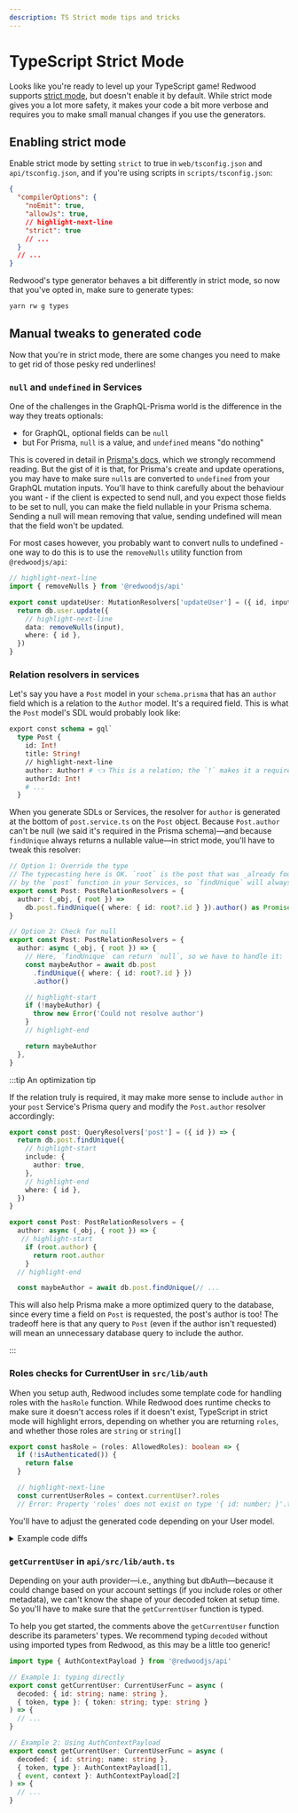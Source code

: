 ```yaml
---
description: TS Strict mode tips and tricks
---
```


# TypeScript Strict Mode

Looks like you're ready to level up your TypeScript game!
Redwood supports [strict mode](https://www.typescriptlang.org/docs/handbook/2/basic-types.html#strictness), but doesn't enable it by default.
While strict mode gives you a lot more safety, it makes your code a bit more verbose and requires you to make small manual changes if you use the generators.

## Enabling strict mode

Enable strict mode by setting `strict` to true in `web/tsconfig.json` and `api/tsconfig.json`, and if you're using scripts in `scripts/tsconfig.json`:

```json title="web/tsconfig.json, api/tsconfig.json, scripts/tsconfig.json"
{
  "compilerOptions": {
    "noEmit": true,
    "allowJs": true,
    // highlight-next-line
    "strict": true
    // ...
  }
  // ...
}
```

Redwood's type generator behaves a bit differently in strict mode, so now that you've opted in, make sure to generate types:

```
yarn rw g types
```

## Manual tweaks to generated code

Now that you're in strict mode, there are some changes you need to make to get rid of those pesky red underlines!

### `null` and `undefined` in Services

One of the challenges in the GraphQL-Prisma world is the difference in the way they treats optionals:

- for GraphQL, optional fields can be `null`
- but For Prisma, `null` is a value, and `undefined` means "do nothing"

This is covered in detail in [Prisma's docs](https://www.prisma.io/docs/concepts/components/prisma-client/null-and-undefined), which we strongly recommend reading.
But the gist of it is that, for Prisma's create and update operations, you may have to make sure `null`s are converted to `undefined` from your GraphQL mutation inputs. You'll have to think carefully about the behaviour you want - if the client is expected to send null, and you expect those fields to be set to null, you can make the field nullable in your Prisma schema. Sending a null will mean removing that value, sending undefined will mean that the field won't be updated.

For most cases however, you probably want to convert nulls to undefined - one way to do this is to use the `removeNulls` utility function from `@redwoodjs/api`:

```ts title="api/src/services/users.ts"
// highlight-next-line
import { removeNulls } from '@redwoodjs/api'

export const updateUser: MutationResolvers['updateUser'] = ({ id, input }) => {
  return db.user.update({
    // highlight-next-line
    data: removeNulls(input),
    where: { id },
  })
}
```

### Relation resolvers in services

Let's say you have a `Post` model in your `schema.prisma` that has an `author` field which is a relation to the `Author` model. It's a required field.
This is what the `Post` model's SDL would probably look like:

```graphql post.sdl.ts
export const schema = gql`
  type Post {
    id: Int!
    title: String!
    // highlight-next-line
    author: Author! # 👈 This is a relation; the `!` makes it a required field
    authorId: Int!
    # ...
  }
```

When you generate SDLs or Services, the resolver for `author` is generated at the bottom of `post.service.ts` on the `Post` object.
Because `Post.author` can't be null (we said it's required in the Prisma schema)—and because `findUnique` always returns a nullable value—in strict mode, you'll have to tweak this resolver:

```ts Post.service.ts
// Option 1: Override the type
// The typecasting here is OK. `root` is the post that was _already found_
// by the `post` function in your Services, so `findUnique` will always find it!
export const Post: PostRelationResolvers = {
  author: (_obj, { root }) =>
    db.post.findUnique({ where: { id: root?.id } }).author() as Promise<Author>, // 👈
}

// Option 2: Check for null
export const Post: PostRelationResolvers = {
  author: async (_obj, { root }) => {
    // Here, `findUnique` can return `null`, so we have to handle it:
    const maybeAuthor = await db.post
      .findUnique({ where: { id: root?.id } })
      .author()

    // highlight-start
    if (!maybeAuthor) {
      throw new Error('Could not resolve author')
    }
    // highlight-end

    return maybeAuthor
  },
}
```

:::tip An optimization tip

If the relation truly is required, it may make more sense to include `author` in your `post` Service's Prisma query and modify the `Post.author` resolver accordingly:

```ts
export const post: QueryResolvers['post'] = ({ id }) => {
  return db.post.findUnique({
    // highlight-start
    include: {
      author: true,
    },
    // highlight-end
    where: { id },
  })
}

export const Post: PostRelationResolvers = {
  author: async (_obj, { root }) => {
   // highlight-start
    if (root.author) {
      return root.author
    }
  // highlight-end

  const maybeAuthor = await db.post.findUnique(// ...
```

This will also help Prisma make a more optimized query to the database, since every time a field on `Post` is requested, the post's author is too! The tradeoff here is that any query to `Post` (even if the author isn't requested) will mean an unnecessary database query to include the author.

:::

### Roles checks for CurrentUser in `src/lib/auth`

When you setup auth, Redwood includes some template code for handling roles with the `hasRole` function.
While Redwood does runtime checks to make sure it doesn't access roles if it doesn't exist, TypeScript in strict mode will highlight errors, depending on whether you are returning `roles`, and whether those roles are `string` or `string[]`

```typescript
export const hasRole = (roles: AllowedRoles): boolean => {
  if (!isAuthenticated()) {
    return false
  }

  // highlight-next-line
  const currentUserRoles = context.currentUser?.roles
  // Error: Property 'roles' does not exist on type '{ id: number; }'.ts(2339)
```

You'll have to adjust the generated code depending on your User model.

<details>
<summary>Example code diffs</summary>

#### A. If your project does not use roles

If your `getCurrentUser` doesn't return `roles`, and you don't use this functionality, you can safely remove the `hasRole` function.

#### B. Roles on current user is a string

Alternatively, if you define the roles as a string, you can remove the code that does checks against Arrays

```diff title="api/src/lib/auth.ts"
export const hasRole = (roles: AllowedRoles): boolean => {
  if (!isAuthenticated()) {
    return false
  }

  const currentUserRoles = context.currentUser?.roles

  if (typeof roles === 'string') {
-    if (typeof currentUserRoles === 'string') {
      return currentUserRoles === roles
-    }
  }

  if (Array.isArray(roles)) {
-    if (Array.isArray(currentUserRoles)) {
-      return currentUserRoles?.some((allowedRole) =>
-        roles.includes(allowedRole)
-      )
-    } else if (typeof currentUserRoles === 'string') {
      // roles to check is an array, currentUser.roles is a string
      return roles.some((allowedRole) => currentUserRoles === allowedRole)
-    }
  }

  // roles not found
  return false
}
```

#### C. Roles on current user is an Array of strings

If in your User model, roles are an array of strings, and can never be just a string, you can safely remove most of the code

```diff title="api/src/lib/auth.ts"
export const hasRole = (roles: AllowedRoles): boolean => {
  if (!isAuthenticated()) {
    return false
  }

 const currentUserRoles = context.currentUser?.roles

  if (typeof roles === 'string') {
-    if (typeof currentUserRoles === 'string') {
-      return currentUserRoles === roles
-    } else if (Array.isArray(currentUserRoles)) {
      // roles to check is a string, currentUser.roles is an array
      return currentUserRoles?.some((allowedRole) => roles === allowedRole)
-    }
  }

  if (Array.isArray(roles)) {
-    if (Array.isArray(currentUserRoles)) {
      return currentUserRoles?.some((allowedRole) =>
        roles.includes(allowedRole)
      )
-    } else if (typeof currentUserRoles === 'string') {
-      return roles.some(
-        (allowedRole) => currentUserRoles === allowedRole
-      )
    }
  }

  // roles not found
  return false
}
```

</details>

### `getCurrentUser` in `api/src/lib/auth.ts`

Depending on your auth provider—i.e., anything but dbAuth—because it could change based on your account settings (if you include roles or other metadata), we can't know the shape of your decoded token at setup time.
So you'll have to make sure that the `getCurrentUser` function is typed.

To help you get started, the comments above the `getCurrentUser` function describe its parameters' types. We recommend typing `decoded` without using imported types from Redwood, as this may be a little too generic!

```ts title='api/src/lib/auth.ts'
import type { AuthContextPayload } from '@redwoodjs/api'

// Example 1: typing directly
export const getCurrentUser: CurrentUserFunc = async (
  decoded: { id: string; name: string },
  { token, type }: { token: string; type: string }
) => {
  // ...
}

// Example 2: Using AuthContextPayload
export const getCurrentUser: CurrentUserFunc = async (
  decoded: { id: string; name: string },
  { token, type }: AuthContextPayload[1],
  { event, context }: AuthContextPayload[2]
) => {
  // ...
}
```
